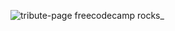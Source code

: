 ![tribute-page freecodecamp rocks_](https://user-images.githubusercontent.com/66247691/221412628-e62c01a4-9686-4a7b-8ba7-36ed41c93d43.png)
